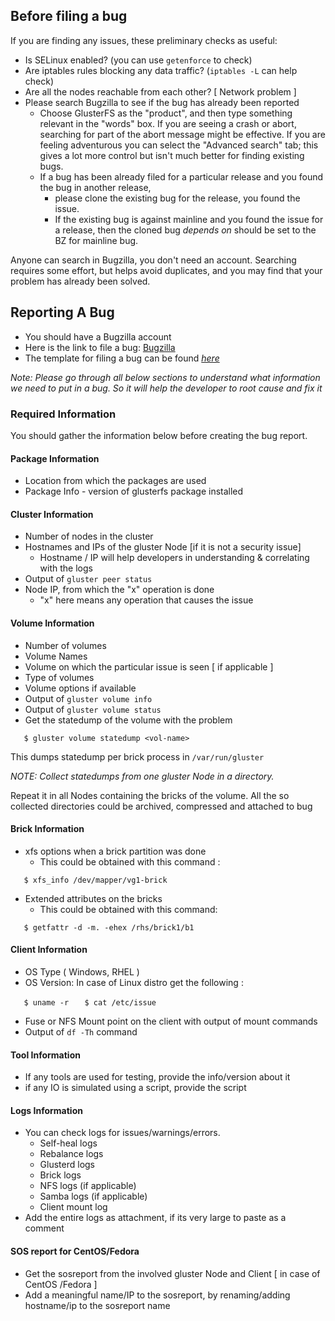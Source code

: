 Before filing a bug
-------------------

If you are finding any issues, these preliminary checks as useful:

-   Is SELinux enabled? (you can use `getenforce` to check)
-   Are iptables rules blocking any data traffic? (`iptables -L` can
    help check)
-   Are all the nodes reachable from each other? [ Network problem ]
-   Please search Bugzilla to see if the bug has already been reported
    -   Choose GlusterFS as the "product", and then type something
        relevant in the "words" box. If you are seeing a crash or abort,
        searching for part of the abort message might be effective. If
        you are feeling adventurous you can select the "Advanced search"
        tab; this gives a lot more control but isn't much better for
        finding existing bugs.
    -   If a bug has been already filed for a particular release and you
        found the bug in another release,
        -   please clone the existing bug for the release, you found the
            issue.
        -   If the existing bug is against mainline and you found the
            issue for a release, then the cloned bug *depends on* should
            be set to the BZ for mainline bug.

Anyone can search in Bugzilla, you don't need an account. Searching
requires some effort, but helps avoid duplicates, and you may find that
your problem has already been solved.

Reporting A Bug
---------------

-   You should have a Bugzilla account
-   Here is the link to file a bug:
    [Bugzilla](https://bugzilla.redhat.com/enter_bug.cgi?product=GlusterFS)
-   The template for filing a bug can be found [
    *here*](./Bug-Reporting-Guidelines.md)

*Note: Please go through all below sections to understand what
information we need to put in a bug. So it will help the developer to
root cause and fix it*

### Required Information

You should gather the information below before creating the bug report.

#### Package Information

-   Location from which the packages are used
-   Package Info - version of glusterfs package installed

#### Cluster Information

-   Number of nodes in the cluster
-   Hostnames and IPs of the gluster Node [if it is not a security
    issue]
    -   Hostname / IP will help developers in understanding &
        correlating with the logs
-   Output of `gluster peer status`
-   Node IP, from which the "x" operation is done
    -   "x" here means any operation that causes the issue

#### Volume Information

-   Number of volumes
-   Volume Names
-   Volume on which the particular issue is seen [ if applicable ]
-   Type of volumes
-   Volume options if available
-   Output of `gluster volume info`
-   Output of `gluster volume status`
-   Get the statedump of the volume with the problem

`   $ gluster volume statedump <vol-name>`

This dumps statedump per brick process in `/var/run/gluster`

*NOTE: Collect statedumps from one gluster Node in a directory.*

Repeat it in all Nodes containing the bricks of the volume. All the so
collected directories could be archived, compressed and attached to bug

#### Brick Information

-   xfs options when a brick partition was done
    -   This could be obtained with this command :

`   $ xfs_info /dev/mapper/vg1-brick`

-   Extended attributes on the bricks
    -   This could be obtained with this command:

`   $ getfattr -d -m. -ehex /rhs/brick1/b1`

#### Client Information

-   OS Type ( Windows, RHEL )
-   OS Version: In case of Linux distro get the following :

`   $ uname -r`
`   $ cat /etc/issue`

-   Fuse or NFS Mount point on the client with output of mount commands
-   Output of `df -Th` command

#### Tool Information

-   If any tools are used for testing, provide the info/version about it
-   if any IO is simulated using a script, provide the script

#### Logs Information

-   You can check logs for issues/warnings/errors.
    -   Self-heal logs
    -   Rebalance logs
    -   Glusterd logs
    -   Brick logs
    -   NFS logs (if applicable)
    -   Samba logs (if applicable)
    -   Client mount log
-   Add the entire logs as attachment, if its very large to paste as a
    comment

#### SOS report for CentOS/Fedora

-   Get the sosreport from the involved gluster Node and Client [ in
    case of CentOS /Fedora ]
-   Add a meaningful name/IP to the sosreport, by renaming/adding
    hostname/ip to the sosreport name
